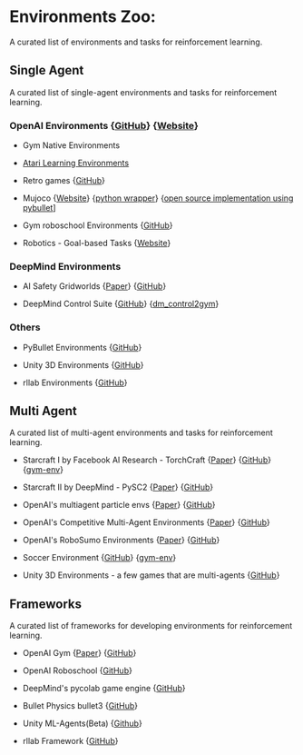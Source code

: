 # Environments Zoo:
A curated list of environments and tasks for reinforcement learning.


## Single Agent
A curated list of single-agent environments and tasks for reinforcement learning.

### OpenAI Environments {[GitHub](https://github.com/openai/gym/tree/master/gym/envs)} {[Website](https://gym.openai.com/envs/#classic_control)}

* Gym Native Environments 

* [Atari Learning Environments](https://github.com/mgbellemare/Arcade-Learning-Environment)

* Retro games 
{[GitHub](https://github.com/openai/retro)}

* Mujoco 
{[Website](http://www.mujoco.org/)}
{[python wrapper](https://github.com/openai/mujoco-py)}
{[open source implementation using pybullet](https://github.com/benelot/pybullet-gym)]

* Gym roboschool Environments 
{[GitHub](https://github.com/openai/roboschool#environments-list)}

* Robotics - Goal-based Tasks
{[Website](https://gym.openai.com/envs/#robotics)}


### DeepMind Environments
* AI Safety Gridworlds
{[Paper](https://arxiv.org/pdf/1711.09883.pdf)}
{[GitHub](https://github.com/deepmind/ai-safety-gridworlds)}

* DeepMind Control Suite
{[GitHub](https://github.com/deepmind/ai-safety-gridworlds)}
{[dm_control2gym](https://github.com/martinseilair/dm_control2gym)}

### Others
* PyBullet Environments
{[GitHub](https://github.com/bulletphysics/bullet3/tree/master/examples/pybullet/gym/pybullet_envs)}

* Unity 3D Environments
{[GitHub](https://github.com/Unity-Technologies/ml-agents/blob/master/docs/Learning-Environment-Examples.md
)}

* rllab Environments
{[GitHub](https://github.com/rll/rllab/tree/master/rllab/envs)}


## Multi Agent

A curated list of multi-agent environments and tasks for reinforcement learning.

* Starcraft I by Facebook AI Research - TorchCraft 
{[Paper](https://arxiv.org/pdf/1609.02993v3.pdf)}
{[GitHub](https://github.com/TorchCraft/TorchCraft)}
{[gym-env](https://github.com/apsdehal/gym-starcraft)}

* Starcraft II by DeepMind - PySC2 
{[Paper](https://deepmind.com/documents/110/sc2le.pdf)}
{[GitHub](github.com/deepmind/pysc2)}

* OpenAI's multiagent particle envs 
{[Paper](https://arxiv.org/pdf/1706.02275.pdf)}
{[GitHub](https://github.com/openai/multiagent-particle-envs)}

* OpenAI's Competitive Multi-Agent Environments
{[Paper](https://arxiv.org/abs/1710.03748)}
{[GitHub](https://github.com/openai/multiagent-competition)}

* OpenAI's RoboSumo Environments
{[Paper](https://arxiv.org/abs/1710.03641)}
{[GitHub](https://github.com/openai/robosumo)}


* Soccer Environment 
{[GitHub](https://github.com/LARG/HFO)}
{[gym-env](https://github.com/openai/gym-soccer)}

* Unity 3D Environments - a few games that are multi-agents
{[GitHub](https://github.com/Unity-Technologies/ml-agents/blob/master/docs/Learning-Environment-Examples.md
)}

## Frameworks
A curated list of frameworks for developing environments for reinforcement learning.

* OpenAI Gym
{[Paper](http://arxiv.org/abs/1606.01540)}
{[GitHub](https://github.com/openai/gym)}

* OpenAI Roboschool 
{[GitHub](https://github.com/openai/roboschool)}

* DeepMind's pycolab game engine 
{[GitHub](https://github.com/deepmind/pycolab)}

* Bullet Physics bullet3
{[GitHub](https://github.com/bulletphysics/bullet3)}

* Unity ML-Agents(Beta)
{[Github](https://github.com/Unity-Technologies/ml-agents)}

* rllab Framework
{[GitHub](https://github.com/rll/rllab)}
